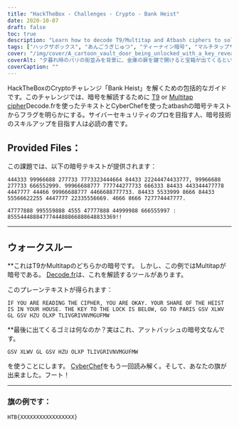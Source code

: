 ```yaml
---
title: "HackTheBox - Challenges - Crypto - Bank Heist"
date: 2020-10-07
draft: false
toc: true
description: "Learn how to decode T9/Multitap and Atbash ciphers to solve the Bank Heist challenge on HackTheBox."
tags: ["ハックザボックス", "あんごうぎじゅつ", "ティーナイン暗号", "マルチタップサイファー", "アットバッシュサイファー", "サイバーセキュリティ", "デコード", "暗号文", "挑戦", "フラグ", "サイバーセキュリティ", "ハッキング", "学ぶ", "チュートリアル", "ふごうあんごうか", "謎解き", "コードブレーキング", "あんごうチャレンジ", "サイバーセキュリティスキル", "オンライン学習"]
cover: "/img/cover/A_cartoon_vault_door_being_unlocked_with_a_key_revealing.png"
coverAlt: "夕暮れ時のパリの街並みを背景に、金庫の扉を鍵で開けると宝箱が出てくるという漫画のようなストーリーです。"
coverCaption: ""
---
```


HackTheBoxのCryptoチャレンジ「Bank Heist」を解くための包括的なガイドです。このチャレンジでは、暗号を解読するために [T9](https://simeononsecurity.com/articles/introduction-to-t9-cipher/) or [Multitap cipher](https://simeononsecurity.com/articles/introduction-to-t9-cipher/)Decode.frを使ったテキストとCyberChefを使ったatbashの暗号テキストからフラグを明らかにする。サイバーセキュリティのプロを目指す人、暗号技術のスキルアップを目指す人は必読の書です。

## Provided Files：

この課題では、以下の暗号テキストが提供されます：

```
444333 99966688 277733 7773323444664 84433 22244474433777, 99966688 277733 666552999. 99966688777 777744277733 666333 84433 443344477778 4447777 44466 99966688777 4466688777733. 84433 5533999 8666 84433 55566622255 4447777 22335556669. 4666 8666 727774447777.

47777888 995559888 4555 47777888 44999988 666555997 : 8555444888477744488866888648833369!!
```

______

## ウォークスルー

**これはT9かMultitapのどちらかの暗号です。
しかし、この例ではMultitapが暗号である。 [Decode.fr](https://www.dcode.fr/multitap-abc-cipher)は、これを解読するツールがあります。

このプレーンテキストが得られます：
```
IF YOU ARE READING THE CIPHER, YOU ARE OKAY. YOUR SHARE OF THE HEIST IS IN YOUR HOUSE. THE KEY TO THE LOCK IS BELOW, GO TO PARIS GSV XLWV GL GSV HZU OLXP TLIVGRIVNVMGUFMW
```

**最後に出てくるゴミは何なのか？実はこれ、アットバッシュの暗号文なんです。

```
GSV XLWV GL GSV HZU OLXP TLIVGRIVNVMGUFMW
```


を使うことにします。 [CyberChef](<https://gchq.github.io/CyberChef-#recipe=Atbash_Cipher()&input=R1NWIFhMV1YgR0wgR1NWIEhaVSBPTFhQIApUTElWR1JJVk5WTUdVRk1X>)をもう一回読み解く。そして、あなたの旗が出来ました。フート！

______

### 旗の例です：

```
HTB{XXXXXXXXXXXXXXXXX}
```
